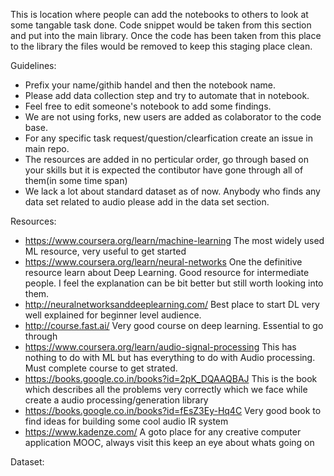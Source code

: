 This is location where people can add the notebooks to others to look at some tangable task done. Code snippet would be taken from this section and put into the main library. Once the code has been taken from this place to the library the files would be removed to keep this staging place clean. 

Guidelines:
- Prefix your name/githib handel and then the notebook name. 
- Please add data collection step and try to automate that in notebook.
- Feel free to edit someone's notebook to add some findings.
- We are not using forks, new users are added as colaborator to the code base.
- For any specific task request/question/clearfication create an issue in main repo.
- The resources are added in no perticular order, go through based on your skills but it is expected the contibutor have gone through all of them(in some time span) 
- We lack a lot about standard dataset as of now. Anybody who finds any data set related to audio please add in the data set section.

Resources: 
- https://www.coursera.org/learn/machine-learning The most widely used ML resource, very useful to get started
- https://www.coursera.org/learn/neural-networks One the definitive resource learn about Deep Learning. Good resource for intermediate people. I feel the explanation can be bit better but still worth looking into them.
- http://neuralnetworksanddeeplearning.com/ Best place to start DL very well explained for beginner level audience.
- http://course.fast.ai/ Very good course on deep learning. Essential to go through
- https://www.coursera.org/learn/audio-signal-processing This has nothing to do with ML but has everything to do with Audio processing. Must complete course to get strated.
- https://books.google.co.in/books?id=2pK_DQAAQBAJ This is the book which describes all the problems very correctly which we face while create a audio processing/generation library
- https://books.google.co.in/books?id=fEsZ3Ey-Hq4C Very good book to find ideas for building some cool audio IR system 
- https://www.kadenze.com/ A goto place for any creative computer application MOOC, always visit this keep an eye about whats going on

Dataset:
